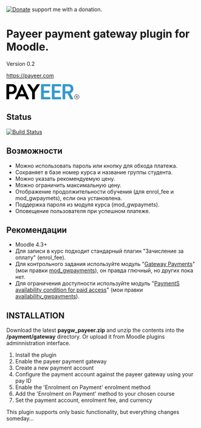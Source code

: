 [![Donate](https://img.shields.io/badge/Donate-PayPal-green.svg)](https://paypal.me/snickser) support me with a donation.

# Payeer payment gateway plugin for Moodle.

Version 0.2

https://payeer.com

![alt text](https://github.com/Snickser/moodle-paygw_payeer/blob/main/pix/img.svg)

## Status

[![Build Status](https://github.com/Snickser/moodle-paygw_payeer/actions/workflows/moodle-ci.yml/badge.svg)](https://github.com/Snickser/moodle-paygw_payeer/actions/workflows/moodle-ci.yml)

## Возможности

+ Можно использовать пароль или кнопку для обхода платежа.
+ Сохраняет в базе номер курса и название группы студента.
+ Можно указать рекомендуемую цену.
+ Можно ограничить максимальную цену.
+ Отображение продолжительности обучения (для enrol_fee и mod_gwpaymets), если она установлена.
+ Поддержка пароля из модуля курса (mod_gwpaymets).
+ Оповещение пользователя при успешном платеже.


## Рекомендации

+ Moodle 4.3+
+ Для записи в курс подходит стандарный плагин "Зачисление за оплату" (enrol_fee).
+ Для контрольного задания используйте модуль "[Gateway Payments](https://moodle.org/plugins/mod_gwpayments)" (мои правки [mod_gwpayments](https://github.com/Snickser/moodle-mod_gwpayments/tree/dev)), он правда глючный, но других пока нет.
+ Для ограничения доступности используйте модуль "[PaymentS availability condition for paid access](https://moodle.org/plugins/availability_gwpayments)" (мои правки [availability_gwpayments](https://github.com/Snickser/moodle-availability_gwpayments/tree/dev)).


## INSTALLATION

Download the latest **paygw_payeer.zip** and unzip the contents into the **/payment/gateway** directory. Or upload it from Moodle plugins adminnistration interface.<br>

1. Install the plugin
2. Enable the payeer payment gateway
3. Create a new payment account
4. Configure the payment account against the payeer gateway using your pay ID
5. Enable the 'Enrolment on Payment' enrolment method
6. Add the 'Enrolment on Payment' method to your chosen course
7. Set the payment account, enrolment fee, and currency

This plugin supports only basic functionality, but everything changes someday...
